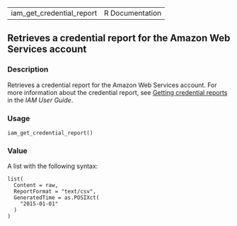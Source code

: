 <table style="width: 100%;">
<tbody>
<tr class="odd">
<td>iam_get_credential_report</td>
<td style="text-align: right;">R Documentation</td>
</tr>
</tbody>
</table>

## Retrieves a credential report for the Amazon Web Services account

### Description

Retrieves a credential report for the Amazon Web Services account. For
more information about the credential report, see [Getting credential
reports](https://docs.aws.amazon.com/IAM/latest/UserGuide/id_credentials_getting-report.html)
in the *IAM User Guide*.

### Usage

    iam_get_credential_report()

### Value

A list with the following syntax:

    list(
      Content = raw,
      ReportFormat = "text/csv",
      GeneratedTime = as.POSIXct(
        "2015-01-01"
      )
    )
